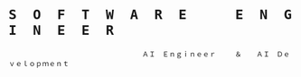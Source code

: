    # ` S  O  F  T  W  A  R  E      E  N  G  I  N  E  E  R   `
                                     ＡＩ　Ｅｎｇｉｎｅｅｒ   　＆　  ＡＩ　Ｄｅｖｅｌｏｐｍｅｎｔ
   
